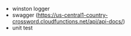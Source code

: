 - winston logger
- swagger (https://us-central1-country-crossword.cloudfunctions.net/api/api-docs/)
- unit test
